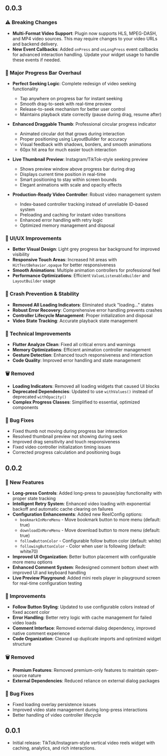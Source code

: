 ## 0.0.3

### ⚠️ Breaking Changes
* **Multi-Format Video Support**: Plugin now supports HLS, MPEG-DASH, and MP4 video sources. This may require changes to your video URLs and backend delivery.
* **New Event Callbacks**: Added `onPress` and `onLongPress` event callbacks for advanced interaction handling. Update your widget usage to handle these events if needed.


### 🎯 Major Progress Bar Overhaul
* **Perfect Seeking Logic**: Complete redesign of video seeking functionality
  - Tap anywhere on progress bar for instant seeking
  - Smooth drag-to-seek with real-time preview
  - Release-to-seek mechanism for better user control
  - Maintains playback state correctly (pause during drag, resume after)

* **Enhanced Draggable Thumb**: Professional circular progress indicator
  - Animated circular dot that grows during interaction
  - Proper positioning using LayoutBuilder for accuracy
  - Visual feedback with shadows, borders, and smooth animations
  - 60px hit area for much easier touch interaction

* **Live Thumbnail Preview**: Instagram/TikTok-style seeking preview
  - Shows preview window above progress bar during drag
  - Displays current time position in real-time
  - Smart positioning to stay within screen bounds
  - Elegant animations with scale and opacity effects

* **Production-Ready Video Controller**: Robust video management system
  - Index-based controller tracking instead of unreliable ID-based system
  - Preloading and caching for instant video transitions
  - Enhanced error handling with retry logic
  - Optimized memory management and disposal

### 🎨 UI/UX Improvements
* **Better Visual Design**: Light grey progress bar background for improved visibility
* **Responsive Touch Areas**: Increased hit areas with `HitTestBehavior.opaque` for better responsiveness
* **Smooth Animations**: Multiple animation controllers for professional feel
* **Performance Optimizations**: Efficient `ValueListenableBuilder` and `LayoutBuilder` usage

### 🚀 Crash Prevention & Stability
* **Removed All Loading Indicators**: Eliminated stuck "loading..." states
* **Robust Error Recovery**: Comprehensive error handling prevents crashes
* **Controller Lifecycle Management**: Proper initialization and disposal
* **Video State Tracking**: Accurate playback state management

### 🔧 Technical Improvements
* **Flutter Analyze Clean**: Fixed all critical errors and warnings
* **Memory Optimizations**: Efficient animation controller management
* **Gesture Detection**: Enhanced touch responsiveness and interaction
* **Code Quality**: Improved error handling and state management

### 🗑️ Removed
* **Loading Indicators**: Removed all loading widgets that caused UI blocks
* **Deprecated Dependencies**: Updated to use `withValues()` instead of deprecated `withOpacity()`
* **Complex Progress Classes**: Simplified to essential, optimized components

### 🐛 Bug Fixes
* Fixed thumb not moving during progress bar interaction
* Resolved thumbnail preview not showing during seek
* Improved drag sensitivity and touch responsiveness
* Fixed video controller initialization timing issues
* Corrected progress calculation and positioning bugs

## 0.0.2

### 🚀 New Features
* **Long-press Controls**: Added long-press to pause/play functionality with proper state tracking
* **Intelligent Retry System**: Enhanced video loading with exponential backoff and automatic cache clearing on failures
* **Configuration Enhancements**: Added new ReelConfig options:
  - `bookmarkInMoreMenu` - Move bookmark button to more menu (default: true)
  - `downloadInMoreMenu` - Move download button to more menu (default: true) 
  - `followButtonColor` - Configurable follow button color (default: white)
  - `followingButtonColor` - Color when user is following (default: white70)
* **Improved UI Organization**: Better button placement with configurable more menu options
* **Enhanced Comment System**: Redesigned comment bottom sheet with improved UI and keyboard handling
* **Live Preview Playground**: Added mini reels player in playground screen for real-time configuration testing

### 🔧 Improvements
* **Follow Button Styling**: Updated to use configurable colors instead of fixed accent color
* **Error Handling**: Better retry logic with cache management for failed video loads
* **Comment Interface**: Removed external dialog dependency, improved native comment experience
* **Code Organization**: Cleaned up duplicate imports and optimized widget structure

### 🗑️ Removed
* **Premium Features**: Removed premium-only features to maintain open-source nature
* **External Dependencies**: Reduced reliance on external dialog packages

### 🐛 Bug Fixes
* Fixed loading overlay persistence issues
* Improved video state management during long-press interactions
* Better handling of video controller lifecycle

## 0.0.1

* Initial release: TikTok/Instagram-style vertical video reels widget with caching, analytics, and rich interactions.
